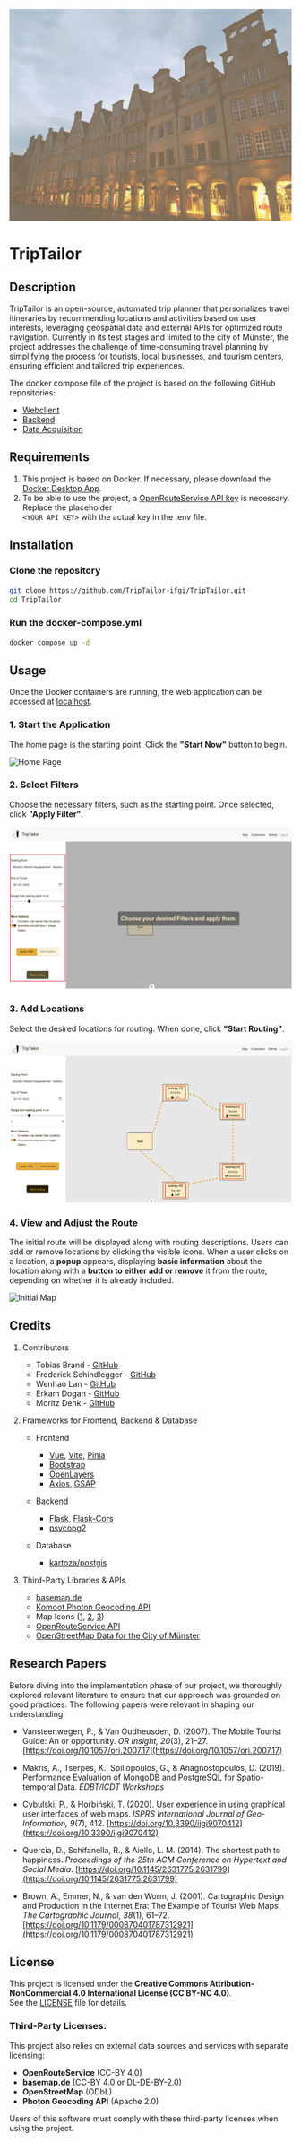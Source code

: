 ![Start Image](assets/start_image.jpg)

# TripTailor

## Description

TripTailor is an open-source, automated trip planner that personalizes travel itineraries by recommending locations and activities based on user interests, leveraging geospatial data and external APIs for optimized route navigation. Currently in its test stages and limited to the city of Münster, the project addresses the challenge of time-consuming travel planning by simplifying the process for tourists, local businesses, and tourism centers, ensuring efficient and tailored trip experiences.

The docker compose file of the project is based on the following GitHub repositories:
- [Webclient](https://github.com/TripTailor-ifgi/webclient)
- [Backend](https://github.com/TripTailor-ifgi/backend)
- [Data Acquisition](https://github.com/TripTailor-ifgi/data_acquisition)

## Requirements

1. This project is based on Docker. If necessary, please download the [Docker Desktop App](https://www.docker.com/products/docker-desktop/).
2. To be able to use the project, a [OpenRouteService API key](https://openrouteservice.org/) is necessary. Replace the placeholder <br> `<YOUR API KEY>` with the actual key in the .env file.

## Installation

### Clone the repository

```bash
git clone https://github.com/TripTailor-ifgi/TripTailor.git
cd TripTailor
```

### Run the docker-compose.yml

```bash
docker compose up -d
```

## Usage

Once the Docker containers are running, the web application can be accessed at [localhost](http://localhost:5173).

### 1. Start the Application  
The home page is the starting point. Click the **"Start Now"** button to begin.

![Home Page](assets/start_page.png)

### 2. Select Filters  
Choose the necessary filters, such as the starting point. Once selected, click **"Apply Filter"**.

![Choose Filters](assets/quiz_filters.png)

### 3. Add Locations  
Select the desired locations for routing. When done, click **"Start Routing"**.

![Add Locations](assets/add_location.png)

### 4. View and Adjust the Route  
The initial route will be displayed along with routing descriptions. Users can add or remove locations by clicking the visible icons. When a user clicks on a location, a **popup** appears, displaying **basic information** about the location along with a **button to either add or remove** it from the route, depending on whether it is already included.

![Initial Map](assets/map_initialroute.png)

## Credits

1. Contributors
   - Tobias Brand - [GitHub](https://github.com/TobiasBrand-GI)
   - Frederick Schindlegger - [GitHub](https://github.com/f-schi)
   - Wenhao Lan - [GitHub](https://github.com/whlan02)
   - Erkam Dogan - [GitHub](https://github.com/rkmd0)
   - Moritz Denk - [GitHub](https://github.com/denkmoritz)

2. Frameworks for Frontend, Backend & Database
    - Frontend
        - [Vue](https://vuejs.org/), [Vite](https://vite.dev/), [Pinia](https://pinia.vuejs.org/)
        - [Bootstrap](https://getbootstrap.com/)
        - [OpenLayers](https://openlayers.org/)
        - [Axios](https://axios-http.com/), [GSAP](https://gsap.com/)

    - Backend
        - [Flask](https://flask.palletsprojects.com/en/stable/), [Flask-Cors](https://pypi.org/project/Flask-Cors/)
        - [psycopg2](https://www.psycopg.org/docs/)

    - Database
        - [kartoza/postgis](https://hub.docker.com/r/kartoza/postgis/)

3. Third-Party Libraries & APIs
    - [basemap.de](https://basemap.de/)
    - [Komoot Photon Geocoding API](https://photon.komoot.io/)
    - Map Icons ([1](https://uxwing.com/), [2](https://icons.getbootstrap.com/), [3](https://www.svgrepo.com/))
    - [OpenRouteService API](https://openrouteservice.org/)
    - [OpenStreetMap Data for the City of Münster](https://opendata.stadt-muenster.de/dataset/openstreetmaps-rohdaten-f%C3%BCr-m%C3%BCnster)

## Research Papers
Before diving into the implementation phase of our project, we thoroughly explored relevant literature to ensure that our approach was grounded on good practices. The following papers were relevant in shaping our understanding:

-  Vansteenwegen, P., & Van Oudheusden, D. (2007). The Mobile Tourist Guide: An or opportunity. *OR Insight, 20*(3), 21–27. [https://doi.org/10.1057/ori.2007.17](https://doi.org/10.1057/ori.2007.17)

-  Makris, A., Tserpes, K., Spiliopoulos, G., & Anagnostopoulos, D. (2019). Performance Evaluation of MongoDB and PostgreSQL for Spatio-temporal Data. *EDBT/ICDT Workshops*

-  Cybulski, P., & Horbiński, T. (2020). User experience in using graphical user interfaces of web maps. *ISPRS International Journal of Geo-Information, 9*(7), 412. [https://doi.org/10.3390/ijgi9070412](https://doi.org/10.3390/ijgi9070412)

-  Quercia, D., Schifanella, R., & Aiello, L. M. (2014). The shortest path to happiness. *Proceedings of the 25th ACM Conference on Hypertext and Social Media*. [https://doi.org/10.1145/2631775.2631799](https://doi.org/10.1145/2631775.2631799)

-  Brown, A., Emmer, N., & van den Worm, J. (2001). Cartographic Design and Production in the Internet Era: The Example of Tourist Web Maps. *The Cartographic Journal, 38*(1), 61–72. [https://doi.org/10.1179/000870401787312921](https://doi.org/10.1179/000870401787312921)



## License
This project is licensed under the **Creative Commons Attribution-NonCommercial 4.0 International License (CC BY-NC 4.0)**.  
See the [LICENSE](./LICENSE.md) file for details.

### Third-Party Licenses:
This project also relies on external data sources and services with separate licensing:
- **OpenRouteService** (CC-BY 4.0)
- **basemap.de** (CC-BY 4.0 or DL-DE-BY-2.0)
- **OpenStreetMap** (ODbL)
- **Photon Geocoding API** (Apache 2.0)

Users of this software must comply with these third-party licenses when using the project.
